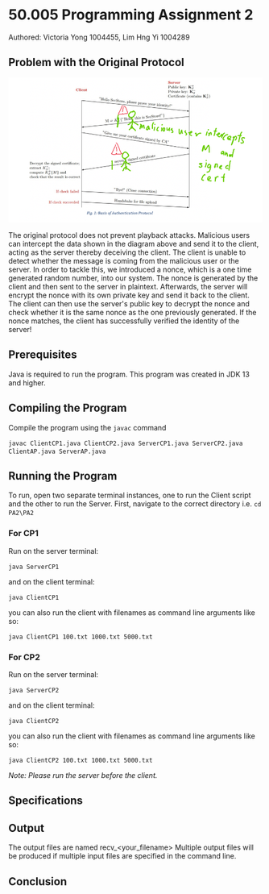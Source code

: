 # 50.005 Programming Assignment 2
Authored: Victoria Yong 1004455, Lim Hng Yi 1004289

## Problem with the Original Protocol

![](diagram1.png)

The original protocol does not prevent playback attacks. Malicious users can intercept the data shown in the diagram above and send it to the client, acting as the server thereby deceiving the client. The client is unable to detect whether the message is coming from the malicious user or the server. In order to tackle this, we introduced a nonce, which is a one time generated random number, into our system. The nonce is generated by the client and then sent to the server in plaintext. Afterwards, the server will encrypt the nonce with its own private key and send it back to the client. The client can then use the server's public key to decrypt the nonce and check whether it is the same nonce as the one previously generated. If the nonce matches, the client has successfully verified the identity of the server!

## Prerequisites
Java is required to run the program. This program was created in JDK 13 and higher.

## Compiling the Program

Compile the program using the `javac` command

```
javac ClientCP1.java ClientCP2.java ServerCP1.java ServerCP2.java ClientAP.java ServerAP.java

```

## Running the Program

To run, open two separate terminal instances, one to run the Client script and the other to run the Server.
First, navigate to the correct directory i.e. `cd PA2\PA2`

### For CP1
Run on the server terminal:
```
java ServerCP1
```

and on the client terminal:
```
java ClientCP1
```

you can also run the client with filenames as command line arguments like so:
```
java ClientCP1 100.txt 1000.txt 5000.txt
```


### For CP2
Run on the server terminal:
```
java ServerCP2
```

and on the client terminal:
```
java ClientCP2
```
you can also run the client with filenames as command line arguments like so:
```
java ClientCP2 100.txt 1000.txt 5000.txt

```

<i>Note: Please run the server before the client.</i>

## Specifications

## Output
The output files are named recv_<your_filename>
Multiple output files will be produced if multiple input files are specified in the command line.

## Conclusion